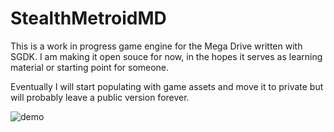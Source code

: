 # StealthMetroidMD

This is a work in progress game engine for the Mega Drive written with SGDK. I am making it open souce for now, in the hopes it serves as learning material or starting point for someone. 

Eventually I will start populating with game assets and move it to private but will probably leave a public version forever.

![demo](https://i.imgur.com/qLosX49.gif)
